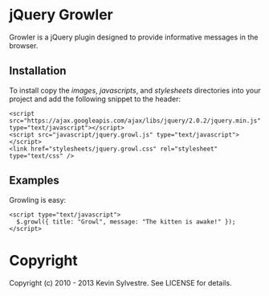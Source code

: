 # jQuery Growler

Growler is a jQuery plugin designed to provide informative messages in the browser.

## Installation

To install copy the *images*, *javascripts*, and *stylesheets* directories into your project and add the following snippet to the header:

    <script src="https://ajax.googleapis.com/ajax/libs/jquery/2.0.2/jquery.min.js" type="text/javascript"></script>
    <script src="javascript/jquery.growl.js" type="text/javascript"></script>
    <link href="stylesheets/jquery.growl.css" rel="stylesheet" type="text/css" />

## Examples

Growling is easy:

    <script type="text/javascript">
      $.growl({ title: "Growl", message: "The kitten is awake!" });
    </script>

# Copyright

Copyright (c) 2010 - 2013 Kevin Sylvestre. See LICENSE for details.
